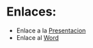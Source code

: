 # Enlaces:
- Enlace a la [Presentacion](https://docs.google.com/presentation/d/1mtw1H536gUBNV8jIMWFFK4SAqG1Kx0SDucU0T54Ygq4/edit#slide=id.p)
- Enlace al [Word](https://docs.google.com/document/d/1ZCpFs8MRfwCPS8pPdyxaihz5ifo8U5oBVjV0EHqnTew/edit)
